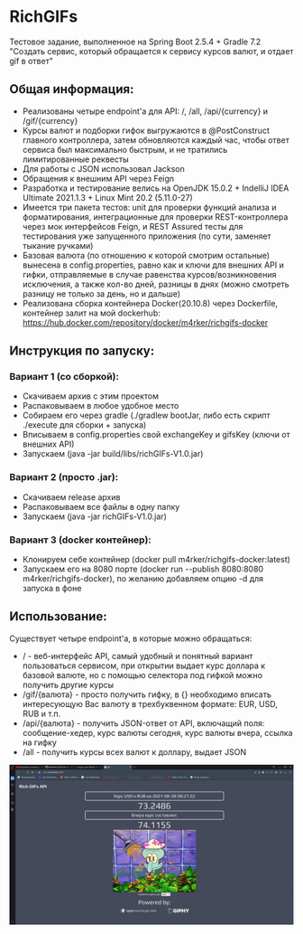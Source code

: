 # RichGIFs

Тестовое задание, выполненное на Spring Boot 2.5.4 + Gradle 7.2
"Создать сервис, который обращается к сервису курсов валют, и отдает gif в ответ"

## Общая информация:
* Реализованы четыре endpoint'а для API: /, /all, /api/{currency} и /gif/{currency}
* Курсы валют и подборки гифок выгружаются в @PostConstruct главного контроллера, затем обновляются каждый час, чтобы ответ сервиса был максимально быстрым, и не тратились лимитированные реквесты
* Для работы с JSON использовал Jackson
* Обращения к внешним API через Feign
* Разработка и тестирование велись на OpenJDK 15.0.2 + IndelliJ IDEA Ultimate 2021.1.3 + Linux Mint 20.2 (5.11.0-27)
* Имеется три пакета тестов: unit для проверки функций анализа и форматирования, интеграционные для проверки REST-контроллера через мок интерфейсов Feign, и REST Assured тесты для тестирования уже запущенного приложения (по сути, заменяет тыкание ручками)
* Базовая валюта (по отношению к которой смотрим остальные) вынесена в config.properties, равно как и ключи для внешних API и гифки, отправляемые в случае равенства курсов/возникновения исключения, а также кол-во дней, разницы в днях (можно смотреть разницу не только за день, но и дальше)
* Реализована сборка контейнера Docker(20.10.8) через Dockerfile, контейнер залит на мой dockerhub: https://hub.docker.com/repository/docker/m4rker/richgifs-docker

## Инструкция по запуску:

### Вариант 1 (со сборкой):
* Скачиваем архив с этим проектом
* Распаковываем в любое удобное место
* Собираем его через gradle (./gradlew bootJar, либо есть скрипт ./execute для сборки + запуска)
* Вписываем в config.properties свой exchangeKey и gifsKey (ключи от внешних API)
* Запускаем (java -jar build/libs/richGIFs-V1.0.jar)

### Вариант 2 (просто .jar):
* Скачиваем release архив
* Распаковываем все файлы в одну папку
* Запускаем (java -jar richGIFs-V1.0.jar)

### Вариант 3 (docker контейнер):
* Клонируем себе контейнер (docker pull m4rker/richgifs-docker:latest)
* Запускаем его на 8080 порте (docker run --publish 8080:8080 m4rker/richgifs-docker), по желанию добавляем опцию -d для запуска в фоне

## Использование:
Существует четыре endpoint'a, в которые можно обращаться:
* / - веб-интерфейс API, самый удобный и понятный вариант пользоваться сервисом, при открытии выдает курс доллара к базовой валюте, но с помощью селектора под гифкой можно получить другие курсы
* /gif/{валюта} - просто получить гифку, в {} необходимо вписать интересующую Вас валюту в трехбуквенном формате: EUR, USD, RUB и т.п.
* /api/{валюта} - получить JSON-ответ от API, включащий поля: сообщение-хедер, курс валюты сегодня, курс валюты вчера, ссылка на гифку
* /all - получить курсы всех валют к доллару, выдает JSON

![API Example](example.jpg)
